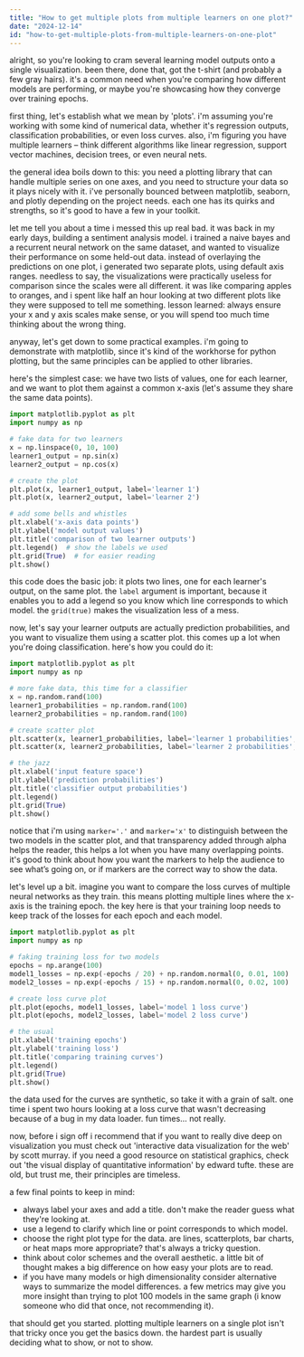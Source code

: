 ```yaml
---
title: "How to get multiple plots from multiple learners on one plot?"
date: "2024-12-14"
id: "how-to-get-multiple-plots-from-multiple-learners-on-one-plot"
---
```


alright, so you're looking to cram several learning model outputs onto a single visualization. been there, done that, got the t-shirt (and probably a few gray hairs). it's a common need when you're comparing how different models are performing, or maybe you're showcasing how they converge over training epochs.

first thing, let's establish what we mean by 'plots'. i'm assuming you're working with some kind of numerical data, whether it's regression outputs, classification probabilities, or even loss curves. also, i'm figuring you have multiple learners – think different algorithms like linear regression, support vector machines, decision trees, or even neural nets.

the general idea boils down to this: you need a plotting library that can handle multiple series on one axes, and you need to structure your data so it plays nicely with it. i've personally bounced between matplotlib, seaborn, and plotly depending on the project needs. each one has its quirks and strengths, so it's good to have a few in your toolkit.

let me tell you about a time i messed this up real bad. it was back in my early days, building a sentiment analysis model. i trained a naive bayes and a recurrent neural network on the same dataset, and wanted to visualize their performance on some held-out data. instead of overlaying the predictions on one plot, i generated two separate plots, using default axis ranges. needless to say, the visualizations were practically useless for comparison since the scales were all different. it was like comparing apples to oranges, and i spent like half an hour looking at two different plots like they were supposed to tell me something. lesson learned: always ensure your x and y axis scales make sense, or you will spend too much time thinking about the wrong thing.

anyway, let's get down to some practical examples. i'm going to demonstrate with matplotlib, since it's kind of the workhorse for python plotting, but the same principles can be applied to other libraries.

here's the simplest case: we have two lists of values, one for each learner, and we want to plot them against a common x-axis (let's assume they share the same data points).

```python
import matplotlib.pyplot as plt
import numpy as np

# fake data for two learners
x = np.linspace(0, 10, 100)
learner1_output = np.sin(x)
learner2_output = np.cos(x)

# create the plot
plt.plot(x, learner1_output, label='learner 1')
plt.plot(x, learner2_output, label='learner 2')

# add some bells and whistles
plt.xlabel('x-axis data points')
plt.ylabel('model output values')
plt.title('comparison of two learner outputs')
plt.legend()  # show the labels we used
plt.grid(True)  # for easier reading
plt.show()

```

this code does the basic job: it plots two lines, one for each learner's output, on the same plot. the `label` argument is important, because it enables you to add a legend so you know which line corresponds to which model. the `grid(true)` makes the visualization less of a mess.

now, let's say your learner outputs are actually prediction probabilities, and you want to visualize them using a scatter plot. this comes up a lot when you're doing classification. here's how you could do it:

```python
import matplotlib.pyplot as plt
import numpy as np

# more fake data, this time for a classifier
x = np.random.rand(100)
learner1_probabilities = np.random.rand(100)
learner2_probabilities = np.random.rand(100)

# create scatter plot
plt.scatter(x, learner1_probabilities, label='learner 1 probabilities', marker='.', alpha=0.5)
plt.scatter(x, learner2_probabilities, label='learner 2 probabilities', marker='x', alpha=0.5)

# the jazz
plt.xlabel('input feature space')
plt.ylabel('prediction probabilities')
plt.title('classifier output probabilities')
plt.legend()
plt.grid(True)
plt.show()
```

notice that i'm using `marker='.'` and `marker='x'` to distinguish between the two models in the scatter plot, and that transparency added through alpha helps the reader, this helps a lot when you have many overlapping points. it's good to think about how you want the markers to help the audience to see what’s going on, or if markers are the correct way to show the data.

let's level up a bit. imagine you want to compare the loss curves of multiple neural networks as they train. this means plotting multiple lines where the x-axis is the training epoch. the key here is that your training loop needs to keep track of the losses for each epoch and each model.

```python
import matplotlib.pyplot as plt
import numpy as np

# faking training loss for two models
epochs = np.arange(100)
model1_losses = np.exp(-epochs / 20) + np.random.normal(0, 0.01, 100)
model2_losses = np.exp(-epochs / 15) + np.random.normal(0, 0.02, 100)

# create loss curve plot
plt.plot(epochs, model1_losses, label='model 1 loss curve')
plt.plot(epochs, model2_losses, label='model 2 loss curve')

# the usual
plt.xlabel('training epochs')
plt.ylabel('training loss')
plt.title('comparing training curves')
plt.legend()
plt.grid(True)
plt.show()
```

the data used for the curves are synthetic, so take it with a grain of salt. one time i spent two hours looking at a loss curve that wasn't decreasing because of a bug in my data loader. fun times… not really.

now, before i sign off i recommend that if you want to really dive deep on visualization you must check out 'interactive data visualization for the web' by scott murray. if you need a good resource on statistical graphics, check out 'the visual display of quantitative information' by edward tufte. these are old, but trust me, their principles are timeless.

a few final points to keep in mind:

*   always label your axes and add a title. don't make the reader guess what they're looking at.
*   use a legend to clarify which line or point corresponds to which model.
*   choose the right plot type for the data. are lines, scatterplots, bar charts, or heat maps more appropriate? that's always a tricky question.
*   think about color schemes and the overall aesthetic. a little bit of thought makes a big difference on how easy your plots are to read.
*  if you have many models or high dimensionality consider alternative ways to summarize the model differences. a few metrics may give you more insight than trying to plot 100 models in the same graph (i know someone who did that once, not recommending it).

that should get you started. plotting multiple learners on a single plot isn't that tricky once you get the basics down. the hardest part is usually deciding what to show, or not to show.
